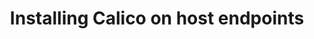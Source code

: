 ---
title: Installing Calico on host endpoints
show_read_time: false
show_toc: false
canonical_url: 'https://docs.projectcalico.org/v3.9/getting-started/bare-metal/installation/index'
---